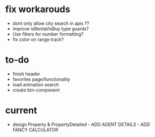 # fix workarouds
- dont only allow city search in apis ??
- improve isRental/isBuy type guards?
- Use filters for number formatting?
- fix color on range track?

# to-do
- finish header
- favorites page/functionality
- load animation search
- create btn-component

# current
- design Property & PropertyDetailed - ADD AGENT DETAILS - ADD FANCY CALCULATOR
